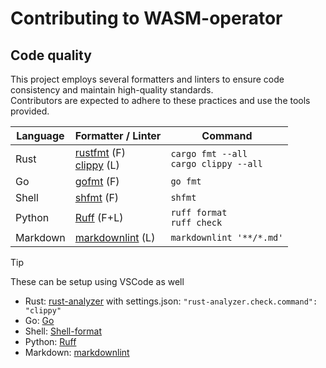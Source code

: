 # Contributing to WASM-operator

## Code quality
This project employs several formatters and linters to ensure code consistency and maintain high-quality standards.  
Contributors are expected to adhere to these practices and use the tools provided.

| Language | Formatter / Linter | Command |
| -------- | ------------------ | ------- |
| Rust     | [rustfmt](https://github.com/rust-lang/rustfmt) (F) <br> [clippy](https://github.com/rust-lang/rust-clippy) (L)  | `cargo fmt --all` <br> `cargo clippy --all` |
| Go       | [gofmt](https://pkg.go.dev/cmd/gofmt) (F)              | `go fmt` |
| Shell    | [shfmt](https://github.com/mvdan/sh#shfmt) (F) | `shfmt` |
| Python   | [Ruff](https://github.com/astral-sh/ruff) (F+L) | `ruff format` <br> `ruff check` |
| Markdown | [markdownlint](https://github.com/DavidAnson/markdownlint) (L) | `markdownlint '**/*.md'` |

> [!TIP]
> These can be setup using VSCode as well
> - Rust: [rust-analyzer](https://marketplace.visualstudio.com/items?itemName=rust-lang.rust-analyzer) with settings.json: `"rust-analyzer.check.command": "clippy"`
> - Go: [Go](https://marketplace.visualstudio.com/items?itemName=golang.Go)
> - Shell: [Shell-format](https://marketplace.visualstudio.com/items?itemName=foxundermoon.shell-format)
> - Python: [Ruff](https://marketplace.visualstudio.com/items?itemName=charliermarsh.ruff)
> - Markdown: [markdownlint](https://marketplace.visualstudio.com/items?itemName=DavidAnson.vscode-markdownlint)
